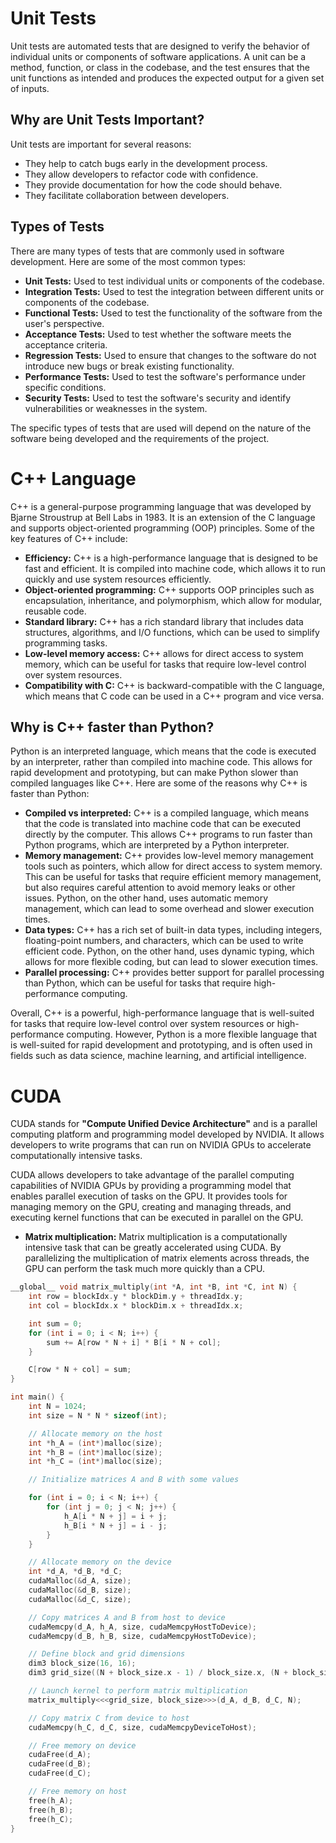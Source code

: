 # Unit Tests

Unit tests are automated tests that are designed to verify the behavior of individual units or components of software applications. A unit can be a method, function, or class in the codebase, and the test ensures that the unit functions as intended and produces the expected output for a given set of inputs.

## Why are Unit Tests Important?

Unit tests are important for several reasons:

- They help to catch bugs early in the development process.
- They allow developers to refactor code with confidence.
- They provide documentation for how the code should behave.
- They facilitate collaboration between developers.

## Types of Tests

There are many types of tests that are commonly used in software development. Here are some of the most common types:

- **Unit Tests:** Used to test individual units or components of the codebase.
- **Integration Tests:** Used to test the integration between different units or components of the codebase.
- **Functional Tests:** Used to test the functionality of the software from the user's perspective.
- **Acceptance Tests:** Used to test whether the software meets the acceptance criteria.
- **Regression Tests:** Used to ensure that changes to the software do not introduce new bugs or break existing functionality.
- **Performance Tests:** Used to test the software's performance under specific conditions.
- **Security Tests:** Used to test the software's security and identify vulnerabilities or weaknesses in the system.

The specific types of tests that are used will depend on the nature of the software being developed and the requirements of the project.


# C++ Language

C++ is a general-purpose programming language that was developed by Bjarne Stroustrup at Bell Labs in 1983. It is an extension of the C language and supports object-oriented programming (OOP) principles. Some of the key features of C++ include:

- **Efficiency:** C++ is a high-performance language that is designed to be fast and efficient. It is compiled into machine code, which allows it to run quickly and use system resources efficiently.
- **Object-oriented programming:** C++ supports OOP principles such as encapsulation, inheritance, and polymorphism, which allow for modular, reusable code.
- **Standard library:** C++ has a rich standard library that includes data structures, algorithms, and I/O functions, which can be used to simplify programming tasks.
- **Low-level memory access:** C++ allows for direct access to system memory, which can be useful for tasks that require low-level control over system resources.
- **Compatibility with C:** C++ is backward-compatible with the C language, which means that C code can be used in a C++ program and vice versa.

## Why is C++ faster than Python?

Python is an interpreted language, which means that the code is executed by an interpreter, rather than compiled into machine code. This allows for rapid development and prototyping, but can make Python slower than compiled languages like C++. Here are some of the reasons why C++ is faster than Python:

- **Compiled vs interpreted:** C++ is a compiled language, which means that the code is translated into machine code that can be executed directly by the computer. This allows C++ programs to run faster than Python programs, which are interpreted by a Python interpreter.
- **Memory management:** C++ provides low-level memory management tools such as pointers, which allow for direct access to system memory. This can be useful for tasks that require efficient memory management, but also requires careful attention to avoid memory leaks or other issues. Python, on the other hand, uses automatic memory management, which can lead to some overhead and slower execution times.
- **Data types:** C++ has a rich set of built-in data types, including integers, floating-point numbers, and characters, which can be used to write efficient code. Python, on the other hand, uses dynamic typing, which allows for more flexible coding, but can lead to slower execution times.
- **Parallel processing:** C++ provides better support for parallel processing than Python, which can be useful for tasks that require high-performance computing.

Overall, C++ is a powerful, high-performance language that is well-suited for tasks that require low-level control over system resources or high-performance computing. However, Python is a more flexible language that is well-suited for rapid development and prototyping, and is often used in fields such as data science, machine learning, and artificial intelligence.

# CUDA

CUDA stands for **"Compute Unified Device Architecture"** and is a parallel computing platform and programming model developed by NVIDIA. It allows developers to write programs that can run on NVIDIA GPUs to accelerate computationally intensive tasks.

CUDA allows developers to take advantage of the parallel computing capabilities of NVIDIA GPUs by providing a programming model that enables parallel execution of tasks on the GPU. It provides tools for managing memory on the GPU, creating and managing threads, and executing kernel functions that can be executed in parallel on the GPU.

- **Matrix multiplication:** Matrix multiplication is a computationally intensive task that can be greatly accelerated using CUDA. By parallelizing the multiplication of matrix elements across threads, the GPU can perform the task much more quickly than a CPU.

```c++
__global__ void matrix_multiply(int *A, int *B, int *C, int N) {
    int row = blockIdx.y * blockDim.y + threadIdx.y;
    int col = blockIdx.x * blockDim.x + threadIdx.x;

    int sum = 0;
    for (int i = 0; i < N; i++) {
        sum += A[row * N + i] * B[i * N + col];
    }

    C[row * N + col] = sum;
}

int main() {
    int N = 1024;
    int size = N * N * sizeof(int);

    // Allocate memory on the host
    int *h_A = (int*)malloc(size);
    int *h_B = (int*)malloc(size);
    int *h_C = (int*)malloc(size);

    // Initialize matrices A and B with some values

    for (int i = 0; i < N; i++) {
        for (int j = 0; j < N; j++) {
            h_A[i * N + j] = i + j;
            h_B[i * N + j] = i - j;
        }
    }

    // Allocate memory on the device
    int *d_A, *d_B, *d_C;
    cudaMalloc(&d_A, size);
    cudaMalloc(&d_B, size);
    cudaMalloc(&d_C, size);

    // Copy matrices A and B from host to device
    cudaMemcpy(d_A, h_A, size, cudaMemcpyHostToDevice);
    cudaMemcpy(d_B, h_B, size, cudaMemcpyHostToDevice);

    // Define block and grid dimensions
    dim3 block_size(16, 16);
    dim3 grid_size((N + block_size.x - 1) / block_size.x, (N + block_size.y - 1) / block_size.y);

    // Launch kernel to perform matrix multiplication
    matrix_multiply<<<grid_size, block_size>>>(d_A, d_B, d_C, N);

    // Copy matrix C from device to host
    cudaMemcpy(h_C, d_C, size, cudaMemcpyDeviceToHost);

    // Free memory on device
    cudaFree(d_A);
    cudaFree(d_B);
    cudaFree(d_C);

    // Free memory on host
    free(h_A);
    free(h_B);
    free(h_C);
}
````
